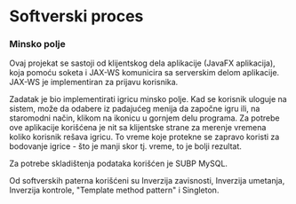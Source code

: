# Softverski proces

### Minsko polje

Ovaj projekat se sastoji od klijentskog dela aplikacije (JavaFX aplikacija), koja pomoću soketa i JAX-WS komunicira sa serverskim delom aplikacije. JAX-WS je implementiran za prijavu korisnika.

Zadatak je bio implementirati igricu minsko polje. Kad se korisnik uloguje na sistem, može da odabere iz padajućeg menija da započne igru ili, na staromodni način, klikom na ikonicu u gornjem delu programa. Za potrebe ove aplikacije korišćena je nit sa klijentske strane za merenje vremena koliko korisnik rešava igricu. To vreme koje protekne se zapravo koristi za bodovanje igrice - što je manji skor tj. vreme, to je bolji rezultat.

Za potrebe skladištenja podataka korišćen je SUBP MySQL.

Od softverskih paterna korišćeni su Inverzija zavisnosti, Inverzija umetanja, Inverzija kontrole, "Template method pattern" i Singleton.